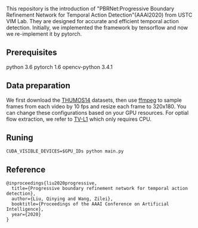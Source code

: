 This repository is the introduction of "PBRNet:Progressive Boundary Refinement Network for Temporal Action Detection"(AAAI2020) from USTC VIM Lab. They are designed for accurate and efficient temporal action detection. Initially, we implemented the framework by tensorflow and now we re-implement it by pytorch.

## Prerequisites
python 3.6
pytorch 1.6
opencv-python 3.4.1

## Data preparation
We first download the [THUMOS14](http://crcv.ucf.edu/THUMOS14/) datasets, then use [ffmpeg](https://www.ffmpeg.org/) to sample frames from each video by 10 fps and resize each frame to 320x180. You can change these configurations based on your GPU resources. For optial flow extraction, we refer to [TV-L1](https://github.com/deepmind/kinetics-i3d/pull/5/files/f1fa01a332179e82cd655e7cd2f2f0c1c04f0c74) which only requires CPU. 

## Runing
```
CUDA_VISIBLE_DEVICES=$GPU_IDs python main.py
```

## Reference
```
@inproceedings{liu2020progressive,
  title={Progressive boundary refinement network for temporal action detection},
  author={Liu, Qinying and Wang, Zilei},
  booktitle={Proceedings of the AAAI Conference on Artificial Intelligence},
  year={2020}
}
```
